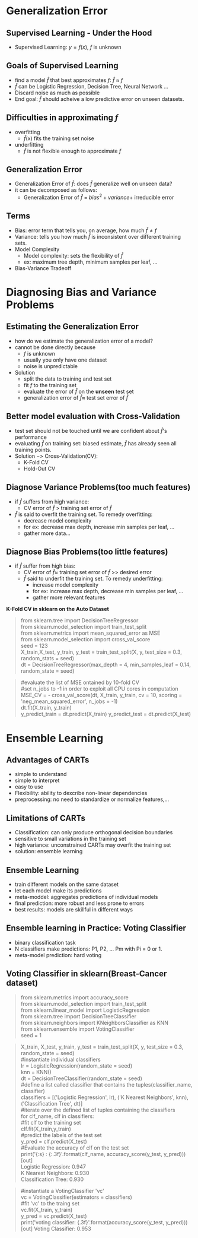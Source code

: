 # Generalization Error
## Supervised Learning - Under the Hood
- Supervised Learning: $y = f(x)$, $f$ is unknown

## Goals of Supervised Learning
- find a model $\hat{f}$ that best approximates $f$: $\hat{f}$ $\approx$ $f$
- $\hat{f}$ can be Logistic Regression, Decision Tree, Neural Network ...
- Discard noise as much as possible
- End goal: $\hat{f}$ should acheive a low predictive error on unseen datasets.

## Difficulties in approximating $f$
- overfitting
  - $\hat{f}$(x) fits the training set noise
- underfitting
  - $\hat{f}$ is not flexible enough to approximate $f$

## Generalization Error
- Generalization Error of $\hat{f}$:  does $\hat{f}$ generalize well on unseen data?
- it can be decomposed as follows:
  - Generalization Error of $\hat{f}$ = $bias^2 + variance +$ irreducible error

## Terms
- Bias: error term that tells you, on average, how much $\hat{f} \neq f$ 
- Variance: tells you how much $\hat{f}$ is inconsistent over different training sets.
- Model Complexity
  - Model complexity: sets the flexibility of $\hat{f}$
  - ex: maximum tree depth, minimum samples per leaf, ...
- Bias-Variance Tradeoff

# Diagnosing Bias and Variance Problems
## Estimating the Generalization Error
- how do we estimate the generalization error of a model?
- cannot be done directly because
  - $f$ is unknown
  - usually you only have one dataset
  - noise is unpredictable
- Solution
  - split the data to training and test set
  - fit $f$ to the training set
  - evaluate the error of $\hat{f}$ on the __unseen__ test set
  - generalization error of $\hat{f} \approx$  test set error of $\hat{f}$

## Better model evaluation with Cross-Validation
- test set should not be touched until we are confident about $\hat{f}$'s performance
- evaluating $\hat{f}$ on training set: biased estimate, $\hat{f}$ has already seen all training points.
- Solution $->$ Cross-Validation(CV):
  - K-Fold CV
  - Hold-Out CV

## Diagnose Variance Problems(too much features)
- if $\hat{f}$ suffers from high variance:
  - CV error of $\hat{f}$ > training set error of $\hat{f}$
- $\hat{f}$ is said to overfit the training set. To remedy overfitting:
  - decrease model complexity
  - for ex: decrease max depth, increase min samples per leaf, ...
  - gather more data...

## Diagnose Bias Problems(too little features)
- if $\hat{f}$ suffer from high bias:
  - CV error of $\hat{f} \approx$  training set error of $\hat{f}$ >> desired error
  - $\hat{f}$ said to underfit the training set. To remedy underfitting:
    - increase model complexity
    - for ex: increase max depth, decrease min samples per leaf, ...
    - gather more relevant features

__K-Fold CV in sklearn on the Auto Dataset__
> from sklearn.tree import DecisionTreeRegressor  
> from sklearn.model_selection import train_test_split  
> from sklearn.metrics import mean_squared_error as MSE  
> from sklearn.model_selection import cross_val_score  
> seed = 123  
> X_train,X_test, y_train, y_test = train_test_split(X, y, test_size = 0.3, random_stats = seed)  
> dt = DecisionTreeRegressor(max_depth = 4, min_samples_leaf = 0.14, random_state = seed)

> #evaluate the list of MSE ontained by 10-fold CV  
> #set n_jobs to -1 in order to exploit all CPU cores in computation  
> MSE_CV = - cross_val_score(dt, X_train, y_train, cv = 10, scoring = 'neg_mean_squared_error', n_jobs = -1)  
> dt.fit(X_train, y_train)  
> y_predict_train = dt.predict(X_train)
> y_predict_test = dt.predict(X_test)

# Ensemble Learning
## Advantages of CARTs
- simple to understand
- simple to interpret
- easy to use
- Flexibility: ability to dexcribe non-linear dependencies
- preprocessing: no need to standardize or normalize features,...

## Limitations of CARTs
- Classification: can only produce orthogonal decision boundaries
- sensitive to small variations in the training set
- high variance: unconstrained CARTs may overfit the training set
- solution: ensemble learning

## Ensemble Learning
- train different models on the same dataset
- let each model make its predictions
- meta-moddel: aggregates predictions of individual models
- final prediction: more robust and less prone to errors
- best results: models are skillful in different ways

## Ensemble learning in Practice: Voting Classifier
- binary classification task
- N classifiers make predictions: P1, P2, ... Pm with Pi = 0 or 1.
- meta-model prediction: hard voting

## Voting Classifier in sklearn(Breast-Cancer dataset)
> from sklearn.metrics import accuracy_score  
> from sklearn.model_selection import train_test_split  
> from sklearn.linear_model import LogisticRegression  
> from sklearn.tree import DecisionTreeClassifier  
> from sklearn.neighbors import KNeighborsClassifier as KNN  
> from sklearn.ensemble import VotingClassifier  
> seed = 1

> X_train, X_test, y_train, y_test = train_test_split(X, y, test_size = 0.3, random_state = seed)  
> #instantiate individual classifiers  
> lr = LogisticRegression(random_state = seed)  
> knn = KNN()  
> dt = DecisionTreeClassifier(random_state = seed)  
> #define a list called classifier that contains the tuples(classifier_name, classifier)  
> classifiers = [('Logistic Regression', lr), ('K Nearest Neighbors', knn), ('Classification Tree', dt)]  
> #iterate over the defined list of tuples containing the classifiers  
> for clf_name, clf in classifiers:  
> #fit clf to the training set  
> clf.fit(X_train,y_train)  
> #predict the labels of the test set  
> y_pred = clf.predict(X_test)  
> #Evaluate the accuracy of clf on the test set  
> print('{:s} : {:.3f}'.format(clf_name, accuracy_score(y_test, y_pred)))  
> [out]  
> Logistic Regression: 0.947  
> K Nearest Neighbors: 0.930  
> Classification Tree: 0.930

> #instantiate a VotingClassifier 'vc'  
> vc = VotingClassifier(estimators = classifiers)  
> #fit 'vc' to the traing set  
> vc.fit(X_train, y_train)  
> y_pred = vc.predict(X_test)  
> print('voting classifier: {.3f}'.format(accuracy_score(y_test, y_pred)))  
> [out] Voting Classifier: 0.953